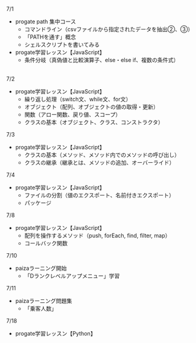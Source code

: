 7/1</br>
- progate path 集中コース</br>
  - コマンドライン（csvファイルから指定されたデータを抽出②、③）
  - 「PATHを通す」概念
  - シェルスクリプトを書いてみる
- progate学習レッスン【JavaScript】
  - 条件分岐（真偽値と比較演算子、else・else if、複数の条件式）
</br></br>

7/2</br>
- progate学習レッスン【JavaScript】
  - 繰り返し処理（switch文、while文、for文）
  - オブジェクト（配列、オブジェクトの値の取得・更新）
  - 関数（アロー関数、戻り値、スコープ）
  - クラスの基本（オブジェクト、クラス、コンストラクタ）

7/3</br>
- progate学習レッスン【JavaScript】
  - クラスの基本（メソッド、メソッド内でのメソッドの呼び出し）
  - クラスの継承（継承とは、メソッドの追加、オーバーライド）

7/4</br>
- progate学習レッスン【JavaScript】
  - ファイルの分割（値のエクスポート、名前付きエクスポート）
  - パッケージ

7/8</br>
- progate学習レッスン【JavaScript】
  - 配列を操作するメソッド（push, forEach, find, filter, map）
  - コールバック関数

7/10</br>
- paizaラーニング開始
  - 「Dランクレベルアップメニュー」学習

7/11</br>
- paizaラーニング問題集
  - 「乗客人数」
    
7/18</br>
- progate学習レッスン【Python】
  
